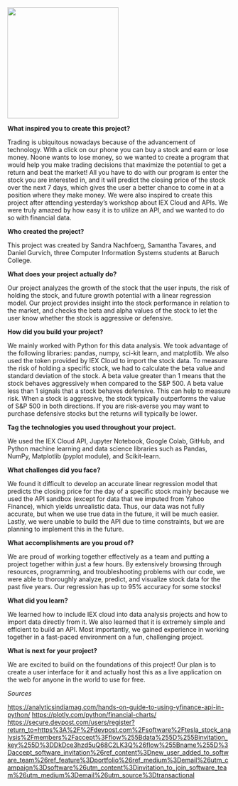  <img src= "https://user-images.githubusercontent.com/49343277/117007629-e079bf80-acb7-11eb-971b-5a92feacadaa.png" width = "250">

 
**What inspired you to create this project?**

Trading is ubiquitous nowadays because of the advancement of technology. With a click on our phone you can buy a stock and earn or lose money. Noone wants to lose money, so we wanted to create a program that would help you make trading decisions that maximize the potential to get a return and beat the market! All you have to do with our program is enter the stock you are interested in, and it will predict the closing price of the stock over the next 7 days, which gives the user a better chance to come in at a position where they make money. We were also inspired to create this project after attending yesterday’s workshop about IEX Cloud and APIs. We were truly amazed by how easy it is to utilize an API, and we wanted to do so with financial data. 
<br />

**Who created the project?**

This project was created by Sandra Nachfoerg, Samantha Tavares, and Daniel Gurvich, three Computer Information Systems students at Baruch College.
<br />

**What does your project actually do?**

Our project analyzes the growth of the stock that the user inputs, the risk of holding the stock, and future growth potential with a linear regression model. Our project provides insight into the stock performance in relation to the market, and checks the beta and alpha values of the stock to let the user know whether the stock is aggressive or defensive. 
<br />

**How did you build your project?**

We mainly worked with Python for this data analysis. We took advantage of the following libraries: pandas, numpy, sci-kit learn, and matplotlib. We also used the token provided by IEX Cloud to import the stock data. To measure the risk of holding a specific stock, we had to calculate the beta value and standard deviation of the stock. A beta value greater than 1 means that the stock behaves aggressively when compared to the S&P 500. A beta value less than 1 signals that a stock behaves defensive. This can help to measure risk. When a stock is aggressive, the stock typically outperforms the value of S&P 500 in both directions. If you are risk-averse you may want to purchase defensive stocks but the returns will typically be lower.
<br />

**Tag the technologies you used throughout your project.** 

We used the IEX Cloud API, Jupyter Notebook, Google Colab, GitHub, and Python machine learning and data science libraries such as Pandas, NumPy, Matplotlib (pyplot module), and Scikit-learn. 
<br />

**What challenges did you face?**

We found it difficult to develop an accurate linear regression model that predicts the closing price for the day of a specific stock mainly because we used the API sandbox (except for data that we imputed from Yahoo Finance), which yields unrealistic data. Thus, our data was not fully accurate, but when we use true data in the future, it will be much easier. Lastly, we were unable to build the API due to time constraints, but we are planning to implement this in the future. 
<br />

**What accomplishments are you proud of?**

We are proud of working together effectively as a team and putting a project together within just a few hours. By extensively browsing through resources, programming, and troubleshooting problems with our code, we were able to thoroughly analyze, predict, and visualize stock data for the past five years. Our regression has up to 95% accuracy for some stocks!
<br />

**What did you learn?**

We learned how to include IEX cloud into data analysis projects and how to import data directly from it. We also learned that it is extremely simple and efficient to build an API. Most importantly, we gained experience in working together in a fast-paced environment on a fun, challenging project. 
<br />

**What is next for your project?**

We are excited to build on the foundations of this project! Our plan is to create a user interface for it and actually host this as a live application on the web for anyone in the world to use for free.
<br />

*Sources*

https://analyticsindiamag.com/hands-on-guide-to-using-yfinance-api-in-python/
https://plotly.com/python/financial-charts/
https://secure.devpost.com/users/register?return_to=https%3A%2F%2Fdevpost.com%2Fsoftware%2Ftesla_stock_analysis%2Fmembers%2Faccept%3Fflow%255Bdata%255D%255Binvitation_key%255D%3DDkDce3hzd5uQ68C2LK3Q%26flow%255Bname%255D%3Daccept_software_invitation%26ref_content%3Dnew_user_added_to_software_team%26ref_feature%3Dportfolio%26ref_medium%3Demail%26utm_campaign%3Dsoftware%26utm_content%3Dinvitation_to_join_software_team%26utm_medium%3Demail%26utm_source%3Dtransactional
